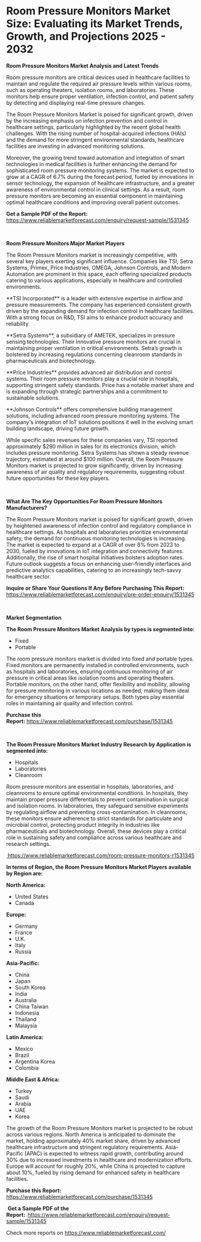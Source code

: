 <p><h1>Room Pressure Monitors Market Size: Evaluating its Market Trends, Growth, and Projections 2025 - 2032</h1></p><p><strong>Room Pressure Monitors Market Analysis and Latest Trends</strong></p>
<p><p>Room pressure monitors are critical devices used in healthcare facilities to maintain and regulate the required air pressure levels within various rooms, such as operating theaters, isolation rooms, and laboratories. These monitors help ensure proper ventilation, infection control, and patient safety by detecting and displaying real-time pressure changes. </p><p>The Room Pressure Monitors Market is poised for significant growth, driven by the increasing emphasis on infection prevention and control in healthcare settings, particularly highlighted by the recent global health challenges. With the rising number of hospital-acquired infections (HAIs) and the demand for more stringent environmental standards, healthcare facilities are investing in advanced monitoring solutions. </p><p>Moreover, the growing trend toward automation and integration of smart technologies in medical facilities is further enhancing the demand for sophisticated room pressure monitoring systems. The market is expected to grow at a CAGR of 6.7% during the forecast period, fueled by innovations in sensor technology, the expansion of healthcare infrastructure, and a greater awareness of environmental control in clinical settings. As a result, room pressure monitors are becoming an essential component in maintaining optimal healthcare conditions and improving overall patient outcomes.</p></p>
<p><strong>Get a Sample PDF of the Report:&nbsp;</strong> <a href="https://www.reliablemarketforecast.com/enquiry/request-sample/1531345?utm_campaign=3200&utm_medium=2&utm_source=Github&utm_content=ia&utm_term=09042025&utm_id=room-pressure-monitors">https://www.reliablemarketforecast.com/enquiry/request-sample/1531345</a></p>
<p>&nbsp;</p>
<p><strong>Room Pressure Monitors Major Market Players</strong></p>
<p><p>The Room Pressure Monitors market is increasingly competitive, with several key players exerting significant influence. Companies like TSI, Setra Systems, Primex, Price Industries, OMEGA, Johnson Controls, and Modern Automation are prominent in this space, each offering specialized products catering to various applications, especially in healthcare and controlled environments.</p><p>**TSI Incorporated** is a leader with extensive expertise in airflow and pressure measurements. The company has experienced consistent growth driven by the expanding demand for infection control in healthcare facilities. With a strong focus on R&D, TSI aims to enhance product accuracy and reliability.</p><p>**Setra Systems**, a subsidiary of AMETEK, specializes in pressure sensing technologies. Their innovative pressure monitors are crucial in maintaining proper ventilation in critical environments. Setra’s growth is bolstered by increasing regulations concerning cleanroom standards in pharmaceuticals and biotechnology.</p><p>**Price Industries** provides advanced air distribution and control systems. Their room pressure monitors play a crucial role in hospitals, supporting stringent safety standards. Price has a notable market share and is expanding through strategic partnerships and a commitment to sustainable solutions.</p><p>**Johnson Controls** offers comprehensive building management solutions, including advanced room pressure monitoring systems. The company's integration of IoT solutions positions it well in the evolving smart building landscape, driving future growth.</p><p>While specific sales revenues for these companies vary, TSI reported approximately $290 million in sales for its electronics division, which includes pressure monitoring. Setra Systems has shown a steady revenue trajectory, estimated at around $100 million. Overall, the Room Pressure Monitors market is projected to grow significantly, driven by increasing awareness of air quality and regulatory requirements, suggesting robust future opportunities for these key players.</p></p>
<p>&nbsp;</p>
<p><strong>What Are The Key Opportunities For Room Pressure Monitors Manufacturers?</strong></p>
<p><p>The Room Pressure Monitors market is poised for significant growth, driven by heightened awareness of infection control and regulatory compliance in healthcare settings. As hospitals and laboratories prioritize environmental safety, the demand for continuous monitoring technologies is increasing. The market is expected to expand at a CAGR of over 8% from 2023 to 2030, fueled by innovations in IoT integration and connectivity features. Additionally, the rise of smart hospital initiatives bolsters adoption rates. Future outlook suggests a focus on enhancing user-friendly interfaces and predictive analytics capabilities, catering to an increasingly tech-savvy healthcare sector.</p></p>
<p><strong>Inquire or Share Your Questions If Any Before Purchasing This Report:</strong> <a href="https://www.reliablemarketforecast.com/enquiry/pre-order-enquiry/1531345?utm_campaign=3200&utm_medium=2&utm_source=Github&utm_content=ia&utm_term=09042025&utm_id=room-pressure-monitors">https://www.reliablemarketforecast.com/enquiry/pre-order-enquiry/1531345</a></p>
<p>&nbsp;</p>
<p><strong>Market Segmentation</strong></p>
<p><strong>The Room Pressure Monitors Market Analysis by types is segmented into:</strong></p>
<p><ul><li>Fixed</li><li>Portable</li></ul></p>
<p><p>The room pressure monitors market is divided into fixed and portable types. Fixed monitors are permanently installed in controlled environments, such as hospitals and laboratories, ensuring continuous monitoring of air pressure in critical areas like isolation rooms and operating theaters. Portable monitors, on the other hand, offer flexibility and mobility, allowing for pressure monitoring in various locations as needed, making them ideal for emergency situations or temporary setups. Both types play essential roles in maintaining air quality and infection control.</p></p>
<p><strong>Purchase this Report:&nbsp;</strong><a href="https://www.reliablemarketforecast.com/purchase/1531345?utm_campaign=3200&utm_medium=2&utm_source=Github&utm_content=ia&utm_term=09042025&utm_id=room-pressure-monitors">https://www.reliablemarketforecast.com/purchase/1531345</a></p>
<p>&nbsp;</p>
<p><strong>The Room Pressure Monitors Market Industry Research by Application is segmented into:</strong></p>
<p><ul><li>Hospitals</li><li>Laboratories</li><li>Cleanroom</li></ul></p>
<p><p>Room pressure monitors are essential in hospitals, laboratories, and cleanrooms to ensure optimal environmental conditions. In hospitals, they maintain proper pressure differentials to prevent contamination in surgical and isolation rooms. In laboratories, they safeguard sensitive experiments by regulating airflow and preventing cross-contamination. In cleanrooms, these monitors ensure adherence to strict standards for particulate and microbial control, protecting product integrity in industries like pharmaceuticals and biotechnology. Overall, these devices play a critical role in sustaining safety and compliance across various healthcare and research settings.</p></p>
<p><a href="https://www.reliablemarketforecast.com/room-pressure-monitors-r1531345?utm_campaign=3200&utm_medium=2&utm_source=Github&utm_content=ia&utm_term=09042025&utm_id=room-pressure-monitors">&nbsp;https://www.reliablemarketforecast.com/room-pressure-monitors-r1531345</a></p>
<p><strong>In terms of Region, the Room Pressure Monitors Market Players available by Region are:</strong></p>
<p>
    <p> <strong> North America: </strong>
        <ul>
            <li>United States</li>
            <li>Canada</li>
        </ul>
        </p> 
    <p> <strong> Europe: </strong>
        <ul>
            <li>Germany</li>
            <li>France</li>
            <li>U.K.</li>
            <li>Italy</li>
            <li>Russia</li>
        </ul>
        </p> 
    <p> <strong> Asia-Pacific: </strong>
        <ul>
            <li>China</li>
            <li>Japan</li>
            <li>South Korea</li>
            <li>India</li>
            <li>Australia</li>
            <li>China Taiwan</li>
            <li>Indonesia</li>
            <li>Thailand</li>
            <li>Malaysia</li>
        </ul>
        </p> 
    <p> <strong> Latin America: </strong>
        <ul>
            <li>Mexico</li>
            <li>Brazil</li>
            <li>Argentina Korea</li>
            <li>Colombia</li>
        </ul>
        </p> 
    <p> <strong> Middle East & Africa: </strong>
        <ul>
            <li>Turkey</li>
            <li>Saudi</li>
            <li>Arabia</li>
            <li>UAE</li>
            <li>Korea</li>
        </ul>
    </p>
    </p>
<p><p>The growth of the Room Pressure Monitors market is projected to be robust across various regions. North America is anticipated to dominate the market, holding approximately 40% market share, driven by advanced healthcare infrastructure and stringent regulatory requirements. Asia-Pacific (APAC) is expected to witness rapid growth, contributing around 30% due to increased investments in healthcare and modernization efforts. Europe will account for roughly 20%, while China is projected to capture about 10%, fueled by rising demand for enhanced safety in healthcare facilities.</p></p>
<p><strong>Purchase this Report: </strong><a href="https://www.reliablemarketforecast.com/purchase/1531345?utm_campaign=3200&utm_medium=2&utm_source=Github&utm_content=ia&utm_term=09042025&utm_id=room-pressure-monitors">https://www.reliablemarketforecast.com/purchase/1531345</a></p>
<p>&nbsp;<strong>Get a Sample PDF of the Report:&nbsp;&nbsp;</strong><a href="https://www.reliablemarketforecast.com/enquiry/request-sample/1531345?utm_campaign=3200&utm_medium=2&utm_source=Github&utm_content=ia&utm_term=09042025&utm_id=room-pressure-monitors">https://www.reliablemarketforecast.com/enquiry/request-sample/1531345</a></p>
<p><strong></strong></p>
<p>Check more reports on <a href="https://www.reliablemarketforecast.com/?utm_campaign=3200&utm_medium=2&utm_source=Github&utm_content=ia&utm_term=09042025&utm_id=room-pressure-monitors">https://www.reliablemarketforecast.com/</a></p>